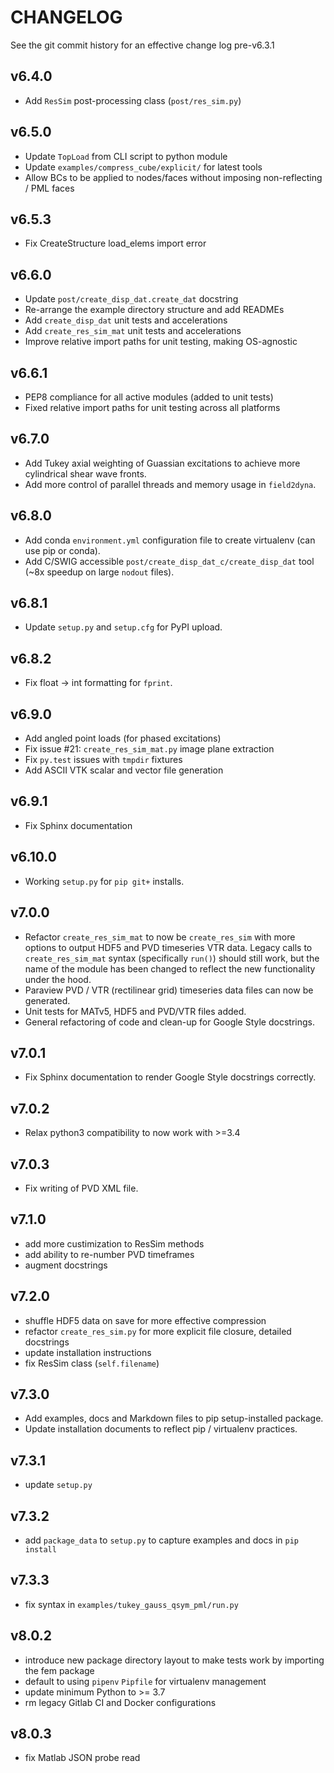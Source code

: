 # CHANGELOG
See the git commit history for an effective change log pre-v6.3.1

## v6.4.0
* Add ``ResSim`` post-processing class (``post/res_sim.py``)

## v6.5.0
* Update ``TopLoad`` from CLI script to python module
* Update ``examples/compress_cube/explicit/`` for latest tools
* Allow BCs to be applied to nodes/faces without imposing non-reflecting / PML faces

## v6.5.3
* Fix CreateStructure load_elems import error

## v6.6.0
* Update `post/create_disp_dat.create_dat` docstring
* Re-arrange the example directory structure and add READMEs
* Add `create_disp_dat` unit tests and accelerations
* Add `create_res_sim_mat` unit tests and accelerations
* Improve relative import paths for unit testing, making OS-agnostic

## v6.6.1
* PEP8 compliance for all active modules (added to unit tests)
* Fixed relative import paths for unit testing across all platforms

## v6.7.0
* Add Tukey axial weighting of Guassian excitations to achieve more cylindrical shear wave fronts.
* Add more control of parallel threads and memory usage in `field2dyna`.

## v6.8.0
* Add conda `environment.yml` configuration file to create virtualenv (can use pip or conda).
* Add C/SWIG accessible `post/create_disp_dat_c/create_disp_dat` tool (~8x speedup on large `nodout` files).

## v6.8.1
* Update `setup.py` and `setup.cfg` for PyPI upload.

## v6.8.2
* Fix float -> int formatting for `fprint`.

## v6.9.0
* Add angled point loads (for phased excitations)
* Fix issue #21: `create_res_sim_mat.py` image plane extraction
* Fix `py.test` issues with `tmpdir` fixtures
* Add ASCII VTK scalar and vector file generation

## v6.9.1
* Fix Sphinx documentation

## v6.10.0
* Working `setup.py` for `pip git+` installs.

## v7.0.0
* Refactor `create_res_sim_mat` to now be `create_res_sim` with more options to
  output HDF5 and PVD timeseries VTR data.  Legacy calls to
  `create_res_sim_mat` syntax (specifically `run()`) should still work, but the
  name of the module has been changed to reflect the new functionality under
  the hood.
* Paraview PVD / VTR (rectilinear grid) timeseries data files can now be
  generated.
* Unit tests for MATv5, HDF5 and PVD/VTR files added.
* General refactoring of code and clean-up for Google Style docstrings.

## v7.0.1
* Fix Sphinx documentation to render Google Style docstrings correctly.

## v7.0.2
* Relax python3 compatibility to now work with >=3.4

## v7.0.3
* Fix writing of PVD XML file.

## v7.1.0
* add more custimization to ResSim methods
* add ability to re-number PVD timeframes
* augment docstrings

## v7.2.0
* shuffle HDF5 data on save for more effective compression
* refactor `create_res_sim.py` for more explicit file closure, detailed
  docstrings
* update installation instructions
* fix ResSim class (`self.filename`)

## v7.3.0
* Add examples, docs and Markdown files to pip setup-installed package.
* Update installation documents to reflect pip / virtualenv practices.

## v7.3.1
* update `setup.py`

## v7.3.2
* add `package_data` to `setup.py` to capture examples and docs in `pip install`

## v7.3.3
* fix syntax in `examples/tukey_gauss_qsym_pml/run.py`

## v8.0.2
* introduce new package directory layout to make tests work by importing the fem package
* default to using `pipenv` `Pipfile` for virtualenv management
* update minimum Python to >= 3.7
* rm legacy Gitlab CI and Docker configurations

## v8.0.3
* fix Matlab JSON probe read
